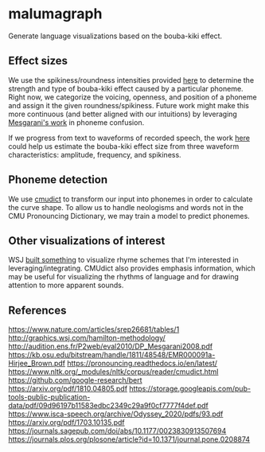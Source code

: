 # malumagraph
Generate language visualizations based on the bouba-kiki effect.

## Effect sizes
We use the spikiness/roundness intensities provided [here](https://journals.plos.org/plosone/article?id=10.1371/journal.pone.0208874)
to determine the strength and type of bouba-kiki effect caused by a particular phoneme.  Right now, we categorize the voicing, openness,
and position of a phoneme and assign it the given roundness/spikiness.  Future work might make this more continuous (and better aligned 
with our intuitions) by leveraging [Mesgarani's work](http://audition.ens.fr/P2web/eval2010/DP_Mesgarani2008.pdf) in phoneme confusion.

If we progress from text to waveforms of recorded speech, the work [here](https://www.nature.com/articles/srep26681/tables/1) could help 
us estimate the bouba-kiki effect size from three waveform characteristics: amplitude, frequency, and spikiness.

## Phoneme detection

We use [cmudict](https://pypi.org/project/cmudict/) to transform our input into phonemes in order to calculate the curve shape. 
To allow us to handle neologisms and words not in the CMU Pronouncing Dictionary, we may train a model to predict phonemes.

## Other visualizations of interest
WSJ [built something](http://graphics.wsj.com/hamilton-methodology/) to visualize rhyme schemes that I'm interested in leveraging/integrating.
CMUdict also provides emphasis information, which may be useful for visualizing the rhythms of language and for drawing attention to more apparent sounds.

## References
https://www.nature.com/articles/srep26681/tables/1
http://graphics.wsj.com/hamilton-methodology/
http://audition.ens.fr/P2web/eval2010/DP_Mesgarani2008.pdf
https://kb.osu.edu/bitstream/handle/1811/48548/EMR000091a-Hirjee_Brown.pdf
https://pronouncing.readthedocs.io/en/latest/
https://www.nltk.org/_modules/nltk/corpus/reader/cmudict.html
https://github.com/google-research/bert
https://arxiv.org/pdf/1810.04805.pdf
https://storage.googleapis.com/pub-tools-public-publication-data/pdf/09d96197b11583edbc2349c29a9f0cf7777f4def.pdf
https://www.isca-speech.org/archive/Odyssey_2020/pdfs/93.pdf
https://arxiv.org/pdf/1703.10135.pdf
https://journals.sagepub.com/doi/abs/10.1177/0023830913507694
https://journals.plos.org/plosone/article?id=10.1371/journal.pone.0208874
